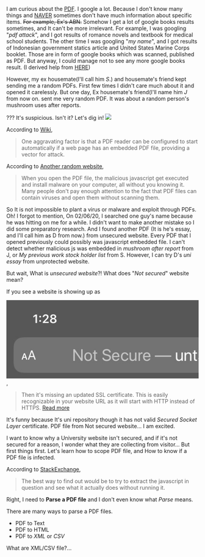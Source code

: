 I am curious about the [PDF](https://en.wikipedia.org/wiki/PDF). I google a lot. Because I don't know many things and [NAVER](naver.com) sometimes don't have much information about specific items. ~~For example, Ex's ABN.~~ Somehow I get a lot of google books results sometimes, and It can't be more irrelevant. For example, I was googling "*pdf attack*", and I got results of romance novels and textbook for medical school students. The other time I was googling "*my name*", and I got results of Indonesian government statics article and United States Marine Corps booklet. Those are in form of google books which was scanned, published as PDF. But anyway, I could manage not to see any more google books result. (I derived help from [HERE](https://support.google.com/websearch/thread/19228520?hl=en))

However, my ex housemate(I'll call him *S*.) and housemate's friend kept sending me a random PDFs. First few times I didn't care much about it and opened it carelessly. But one day, Ex housemate's friend(I'll name him *J* from now on. sent me very random PDF. It was about a random person's mushroom uses after reports.

??? It's suspicious. Isn't it? Let's dig in!
![](https://www.pinclipart.com/picdir/middle/520-5206500_view-samegoogleiqdbsaucenao-smart-man-pepe-reading-emote-clipart.png)

According to [Wiki](https://en.wikipedia.org/wiki/PDF#Viruses_and_exploits),
>One aggravating factor is that a PDF reader can be configured to start automatically if a web page has an embedded PDF file, providing a vector for attack.

According to [Another random website](https://www.maketecheasier.com/malicious-pdf-files-you-should-not-open/),
>When you open the PDF file, the malicious javascript get executed and install malware on your computer, all without you knowing it. Many people don't pay enough attention to the fact that PDF files can contain viruses and open them without scanning them.

So It is not impossible to plant a virus or malware and exploit through PDFs. Oh! I forgot to mention, On 02/06/20, I searched one guy's name because he was hitting on me for a while. I didn't want to make another mistake so I did some preparatory research. And I found another PDF (It is he's essay, and I'll call him as D from now.) from unsecured website. Every PDF that I opened previously could possibly was javascript embedded file. I can't detect whether malicious js was embedded in *mushroom after report* from J, or *My previous work stock holder list* from S. However, I can try D's *uni essay* from unprotected website.

But wait, What is *unsecured website*?! What does "*Not secured*" website mean?

If you see a website is showing up as

![This](/images/notsecure.jpeg),

>Then it's missing an updated SSL certificate. This is easily recognizable in your website URL as it will start with HTTP instead of HTTPS. [Read more](https://www.awebco.com/blog/site-not-secure/)

It's funny because It's uni repository though it has not valid *Secured Socket Layer* certificate. PDF file from Not secured website... I am excited.

I want to know why a University website isn't secured, and if it's not secured for a reason, I wonder what they are collecting from visitor... But first things first. Let's learn how to scope PDF file, and How to know if a PDF file is infected.

According to [StackExchange](https://security.stackexchange.com/questions/171716/how-to-know-if-a-pdf-file-is-infected),

 >The best way to find out would be to try to extract the javascript in question and see what it actually does without running it.

 Right, I need to **Parse a PDF file** and I don't even know what *Parse* means.

There are many ways to parse a PDF files.

 - PDF to Text
 - PDF to HTML
 - PDF to *XML* or *CSV*

 What are XML/CSV file?...
